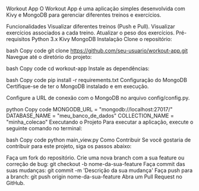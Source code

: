 Workout App
O Workout App é uma aplicação simples desenvolvida com Kivy e MongoDB para gerenciar diferentes treinos e exercícios.

Funcionalidades
Visualizar diferentes treinos (Push e Pull).
Visualizar exercícios associados a cada treino.
Atualizar o peso dos exercícios.
Pré-requisitos
Python 3.x
Kivy
MongoDB
Instalação
Clone o repositório:

bash
Copy code
git clone https://github.com/seu-usuario/workout-app.git
Navegue até o diretório do projeto:

bash
Copy code
cd workout-app
Instale as dependências:

bash
Copy code
pip install -r requirements.txt
Configuração do MongoDB
Certifique-se de ter o MongoDB instalado e em execução.

Configure a URL de conexão com o MongoDB no arquivo config/config.py.

python
Copy code
MONGODB_URL = "mongodb://localhost:27017/"
DATABASE_NAME = "meu_banco_de_dados"
COLLECTION_NAME = "minha_colecao"
Executando o Projeto
Para executar a aplicação, execute o seguinte comando no terminal:

bash
Copy code
python main_view.py
Como Contribuir
Se você gostaria de contribuir para este projeto, siga os passos abaixo:

Faça um fork do repositório.
Crie uma nova branch com a sua feature ou correção de bug: git checkout -b nome-da-sua-feature
Faça commit das suas mudanças: git commit -m 'Descrição da sua mudança'
Faça push para a branch: git push origin nome-da-sua-feature
Abra um Pull Request no GitHub.